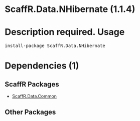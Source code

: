 ﻿ScaffR.Data.NHibernate (1.1.4)
======
Description required.
Usage
======
<pre>install-package ScaffR.Data.NHibernate</pre>
Dependencies (1)
=====

ScaffR Packages
------
* [ScaffR.Data.Common](https://github.com/wcpro/ScaffR/tree/master/src/ScaffR.Data.Common)

Other Packages
------
